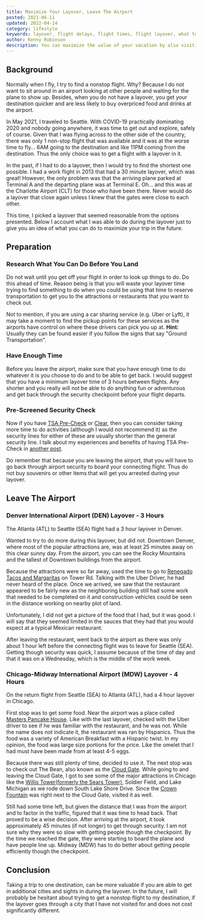 ```yaml
---
title: Maximize Your Layover, Leave The Airport
posted: 2021-06-11
updated: 2022-04-14
category: lifestyle
keywords: layover, flight delays, flight times, flight layover, what to do during layover
author: Kenny Robinson
description: You can maximize the value of your vacation by also visiting cities that you have a layover in. Just make sure that you have enough layover time.
---
```


## Background

Normally when I fly, I try to find a nonstop flight. Why? Because I do not want to sit around in an airport
looking at other people and waiting for the plane to show up. Besides, when you do not have a layover, you
get your destination quicker and are less likely to buy overpriced food and drinks at the airport.

In May 2021, I traveled to Seattle. With COVID-19 practically dominating 2020 and nobody going anywhere, it
was time to get out and explore, safely of course. Given that I was flying across to the other side of the
country, there was only 1 non-stop flight that was available and it was at the worse time to fly... 6AM
going to the destination and like 11PM coming from the destination. Thus the only choice was to get a flight
with a layover in it.

In the past, if I had to do a layover, then I would try to find the shortest one possible. I had a
work flight in 2013 that had a 30 minute layover, which was great! However, the only problem was that the
arriving plane parked at Terminal A and the departing plane was at Terminal E. Oh... and this was at the
Charlotte Airport (CLT) for those who have been there. Never would do a layover that close again unless I 
knew that the gates were close to each other.

This time, I picked a layover that seemed reasonable from the options presented. Below I account what
I was able to do during the layover just to give you an idea of what you can do to maximize your trip
in the future.

## Preparation

### Research What You Can Do Before You Land

Do not wait until you get off your flight in order to look up things to do. Do this ahead of time. Reason 
being is that you will waste your layover time trying to find something to do when you could be using 
that time to reserve transportation to get you to the attractions or restaurants that you want to check out.

Not to mention, if you are using a car sharing service (e.g. Uber or Lyft), it may take a moment to find 
the pickup points for these services as the airports have control on where these drivers can pick
you up at. **Hint:** Usually they can be found easier if you follow the signs that say "Ground Transportation".

### Have Enough Time

Before you leave the airport, make sure that you have enough time to do whatever it is you choose to do
and to be able to get back. I would suggest that you have a minimum layover time of 3 hours between flights.
Any shorter and you really will not be able to do anything fun or adventurous and get back through
the security checkpoint before your flight departs.

### Pre-Screened Security Check

Now if you have <a href="https://www.tsa.gov/precheck" target="_blank">TSA Pre-Check</a> or
<a href="https://www.clearme.com/" target="_blank">Clear</a>, then you can consider taking more time to
do activities (although I would not recommend it) 
as the security lines for either of these are usually shorter than the general security line.
I talk about my experiences and benefits of 
having TSA Pre-Check in [another post](/blog/2021-05-24-tsa-precheck-differences).

Do remember that because you are leaving the airport, that you will have to go back through airport security
to board your connecting flight. Thus do not buy souvenirs or other items that will get you arrested
during your layover.

## Leave The Airport

### Denver International Airport (DEN) Layover - 3 Hours

The Atlanta (ATL) to Seattle (SEA) flight had a 3 hour layover in Denver.

Wanted to try to do more during this layover, but did not. Downtown Denver, where most of the popular
attractions are, was at least 25 minutes away on this clear sunny day. From the airport, you can see the
Rocky Mountains and the tallest of Downtown buildings from the airport.

Because the attractions were so far away, used the time to go to 
<a href="https://www.renegadotacosandmargs.com/" target="_blank">Renegado Tacos and Margaritas</a> on Tower 
Rd. Talking with the Uber Driver, he had never heard of the place. Once we arrived, 
we saw that the restaurant appeared to be fairly new as the neighboring building still had some work that needed 
to be completed on it and construction vehicles could be seen in the distance working on nearby plot of land. 

Unfortunately, I did not get a picture of the food that I had, but it was good. I will say that they 
seemed limited in the sauces that they had that you would expect at a typical Mexican restaurant.

After leaving the restaurant, went back to the airport as there was only about 1 hour left before the 
connecting flight was to leave for Seattle (SEA). Getting though security was quick, I assume because of the 
time of day and that it was on a Wednesday, which is the middle of the work week.

### Chicago-Midway International Airport (MDW) Layover - 4 Hours

On the return flight from Seattle (SEA) to Atlanta (ATL), had a 4 hour layover in Chicago.

First stop was to get some food. Near the airport was a place called 
<a href="https://masterspancakehouse.com/" target="_blank">Masters Pancake House</a>. 
Like with the last layover, checked with the Uber driver to see if he was familiar with the restaurant, 
and he was not. While the
name does not indicate it, the restaurant was ran by Hispanics. Thus the food was a variety of American 
Breakfast with a Hispanic twist. In my opinion, the food was large size portions for the price. Like the 
omelet that I had must have been made from at least 4-5 eggs.

Because there was still plenty of time, decided to use it. The next stop was to check out The Bean, 
also known as the 
<a href="https://en.wikipedia.org/wiki/Cloud_Gate" target="_blank">Cloud Gate</a>. 
While going to and leaving the Cloud Gate, I got to see some of the major
attractions in Chicago like the 
<a href="https://en.wikipedia.org/wiki/Willis_Tower" target="_blank">Willis Tower(formerly the Sears Tower)</a>, 
Soldier Field, and 
Lake Michigan as we rode down South Lake Shore Drive. Since the 
<a href="https://www.chicago.gov/city/en/depts/dca/supp_info/chicago_s_publicartcrownfountaininmillenniumpark.html" target="_blank">Crown Fountain</a>
was right next to the Cloud Gate, visited it as well. 

Still had some time left, but given the distance that I was from the airport and 
to factor in the traffic, figured that it was time to head back. That proved to be a wise decision. 
After arriving at the airport, it took approximately 45 minutes (if not longer) 
to get through security. I am not sure why 
they were so slow with getting people though the checkpoint. By the time we reached the gate, they were 
starting to board the plane and have people line up. Midway (MDW) has to do better about getting people 
efficiently though the checkpoint.

## Conclusion

Taking a trip to one destination, can be more valuable if you are able to get in additional cities 
and sights in during the layover. In the future, I will probably be hesitant about trying to get a nonstop
flight to my destination, if the layover goes through a city that I have not visited for and does not 
cost significantly different.
